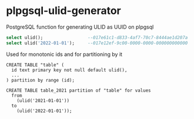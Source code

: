 # plpgsql-ulid-generator

PostgreSQL function for generating ULID as UUID on  plpgsql

```sql
select ulid();                 --017e61c1-d833-4af7-70c7-8444ae1d207a
select ulid('2022-01-01');     --017e12ef-9c00-0000-0000-000000000000
```

Used for monotonic ids and for partitioning by it

```plpgsql
CREATE TABLE "table" (
  id text primary key not null default ulid(),
  ...
) partition by range (id);

CREATE TABLE table_2021 partition of "table" for values
  from
    (ulid('2021-01-01'))
  to
    (ulid('2022-01-01'));
```
